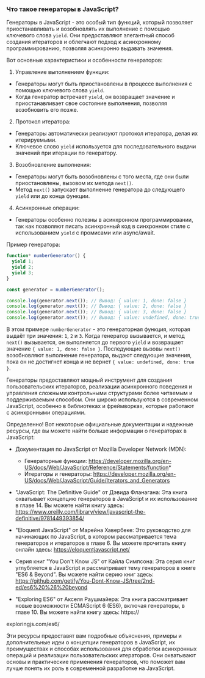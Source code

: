 ### Что такое генераторы в JavaScript?

Генераторы в JavaScript - это особый тип функций, который позволяет приостанавливать и возобновлять их выполнение с помощью ключевого слова `yield`. Они предоставляют элегантный способ создания итераторов и облегчают подход к асинхронному программированию, позволяя асинхронно выдавать значения.

Вот основные характеристики и особенности генераторов:

1. Управление выполнением функции:
  - Генераторы могут быть приостановлены в процессе выполнения с помощью ключевого слова `yield`.
  - Когда генератор встречает `yield`, он возвращает значение и приостанавливает свое состояние выполнения, позволяя возобновить его позже.

2. Протокол итератора:
  - Генераторы автоматически реализуют протокол итератора, делая их итерируемыми.
  - Ключевое слово `yield` используется для последовательного выдачи значений при итерации по генератору.

3. Возобновление выполнения:
  - Генераторы могут быть возобновлены с того места, где они были приостановлены, вызовом их метода `next()`.
  - Метод `next()` запускает выполнение генератора до следующего `yield` или до конца функции.

4. Асинхронные операции:
  - Генераторы особенно полезны в асинхронном программировании, так как позволяют писать асинхронный код в синхронном стиле с использованием `yield` с промисами или async/await.

Пример генератора:

```javascript
function* numberGenerator() {
  yield 1;
  yield 2;
  yield 3;
}

const generator = numberGenerator();

console.log(generator.next()); // Вывод: { value: 1, done: false }
console.log(generator.next()); // Вывод: { value: 2, done: false }
console.log(generator.next()); // Вывод: { value: 3, done: false }
console.log(generator.next()); // Вывод: { value: undefined, done: true }
```

В этом примере `numberGenerator` - это генераторная функция, которая выдаёт три значения: `1`, `2` и `3`. Когда генератор вызывается, и метод `next()` вызывается, он выполняется до первого `yield` и возвращает значение `{ value: 1, done: false }`. Последующие вызовы `next()` возобновляют выполнение генератора, выдают следующие значения, пока он не достигнет конца и не вернет `{ value: undefined, done: true }`.

Генераторы предоставляют мощный инструмент для создания пользовательских итераторов, реализации асинхронного поведения и управления сложными контрольными структурами более читаемым и поддерживаемым способом. Они широко используются в современном JavaScript, особенно в библиотеках и фреймворках, которые работают с асинхронными операциями.

Определенно! Вот некоторые официальные документации и надежные ресурсы, где вы можете найти больше информации о генераторах в JavaScript:

- Документация по JavaScript от Mozilla Developer Network (MDN):
  - Генераторные функции: https://developer.mozilla.org/en-US/docs/Web/JavaScript/Reference/Statements/function*
  - Итераторы и генераторы: https://developer.mozilla.org/en-US/docs/Web/JavaScript/Guide/Iterators_and_Generators

- "JavaScript: The Definitive Guide" от Дэвида Фланагана: Эта книга охватывает концепцию генераторов в JavaScript и их использование в главе 14. Вы можете найти книгу здесь: https://www.oreilly.com/library/view/javascript-the-definitive/9781449393854/

- "Eloquent JavaScript" от Марейна Хавербеке: Это руководство для начинающих по JavaScript, в котором рассматривается тема генераторов и итераторов в главе 6. Вы можете прочитать книгу онлайн здесь: https://eloquentjavascript.net/

- Серия книг "You Don't Know JS" от Кайла Симпсона: Эта серия книг углубляется в JavaScript и рассматривает тему генераторов в книге "ES6 & Beyond". Вы можете найти серию книг здесь: https://github.com/getify/You-Dont-Know-JS/tree/2nd-ed/es6%20%26%20beyond

- "Exploring ES6" от Акселя Раушмайера: Эта книга рассматривает новые возможности ECMAScript 6 (ES6), включая генераторы, в главе 10. Вы можете найти книгу здесь: https://

exploringjs.com/es6/

Эти ресурсы предоставят вам подробные объяснения, примеры и дополнительные идеи о концепции генераторов в JavaScript, их преимуществах и способах использования для обработки асинхронных операций и реализации пользовательских итераторов. Они охватывают основы и практические применения генераторов, что поможет вам лучше понять их роль в современной разработке на JavaScript.
